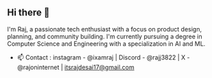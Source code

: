 ## Hi there 👋
 I'm Raj, a passionate tech enthusiast with a focus on product design, planning, and community building. I'm currently pursuing a degree in Computer Science and Engineering with a specialization in AI and ML.
- 📫 Contact : instagram - @ixamraj | Discord - @rajj3822 | X - @rajoninternet | itsrajdesai17@gmail.com
